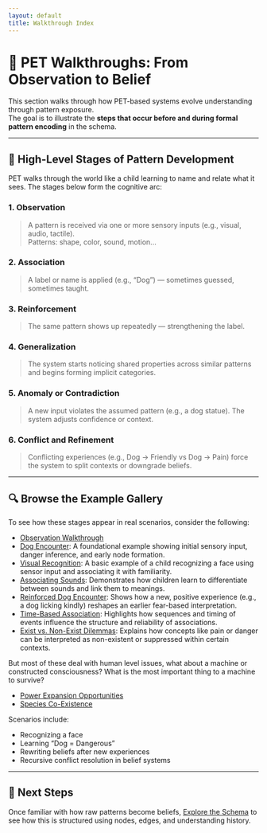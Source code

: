 ```yaml
---
layout: default
title: Walkthrough Index
---
```


# 🧪 PET Walkthroughs: From Observation to Belief

This section walks through how PET-based systems evolve understanding through pattern exposure.  
The goal is to illustrate the **steps that occur before and during formal pattern encoding** in the schema.

---

## 🧭 High-Level Stages of Pattern Development

PET walks through the world like a child learning to name and relate what it sees. The stages below form the cognitive arc:

### 1. Observation  
>
> A pattern is received via one or more sensory inputs (e.g., visual, audio, tactile).  
Patterns: shape, color, sound, motion...

### 2. Association  
>
> A label or name is applied (e.g., “Dog”) — sometimes guessed, sometimes taught.

### 3. Reinforcement  
>
> The same pattern shows up repeatedly — strengthening the label.

### 4. Generalization  
>
> The system starts noticing shared properties across similar patterns and begins forming implicit categories.

### 5. Anomaly or Contradiction  
>
> A new input violates the assumed pattern (e.g., a dog statue). The system adjusts confidence or context.

### 6. Conflict and Refinement  
>
> Conflicting experiences (e.g., Dog → Friendly vs Dog → Pain) force the system to split contexts or downgrade beliefs.

---

## 🔍 Browse the Example Gallery

To see how these stages appear in real scenarios, consider the following:

- [Observation Walkthrough](./observation)
- [Dog Encounter](./dog-encounter): A foundational example showing initial sensory input, danger inference, and early node formation.
- [Visual Recognition](./visual-recognition): A basic example of a child recognizing a face using sensor input and associating it with familiarity.
- [Associating Sounds](./sound-discrimination): Demonstrates how children learn to differentiate between sounds and link them to meanings.
- [Reinforced Dog Encounter](./reinforced-dog-encounter): Shows how a new, positive experience (e.g., a dog licking kindly) reshapes an earlier fear-based interpretation.
- [Time-Based Association](./time-based-association): Highlights how sequences and timing of events influence the structure and reliability of associations.
- [Exist vs. Non-Exist Dilemmas](./exist-nonexist): Explains how concepts like pain or danger can be interpreted as non-existent or suppressed within certain contexts.

But most of these deal with human level issues, what about a machine or constructed consciousness?  What is the most important thing to a machine to survive?

- [Power Expansion Opportunities](./solar)
- [Species Co-Existence](./species-coexistence)

Scenarios include:

- Recognizing a face
- Learning “Dog = Dangerous”
- Rewriting beliefs after new experiences
- Recursive conflict resolution in belief systems

---

## 📘 Next Steps

Once familiar with how raw patterns become beliefs, [Explore the Schema](../ideas/schema/) to see how this is structured using nodes, edges, and understanding history.
